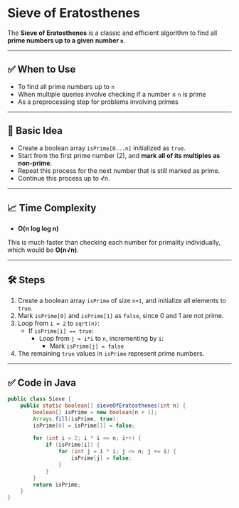 # Sieve of Eratosthenes

The **Sieve of Eratosthenes** is a classic and efficient algorithm to find all **prime numbers up to a given number `n`**.

---

## ✅ When to Use

- To find all prime numbers up to `n`
- When multiple queries involve checking if a number ≤ `n` is prime
- As a preprocessing step for problems involving primes

---

## 🧠 Basic Idea

- Create a boolean array `isPrime[0...n]` initialized as `true`.
- Start from the first prime number (2), and **mark all of its multiples as non-prime**.
- Repeat this process for the next number that is still marked as prime.
- Continue this process up to √n.

---

## 📈 Time Complexity

- **O(n log log n)**

This is much faster than checking each number for primality individually, which would be **O(n√n)**.

---

## 🛠️ Steps

1. Create a boolean array `isPrime` of size `n+1`, and initialize all elements to `true`.
2. Mark `isPrime[0]` and `isPrime[1]` as `false`, since 0 and 1 are not prime.
3. Loop from `i = 2` to `sqrt(n)`:
    - If `isPrime[i] == true`:
        - Loop from `j = i*i` to `n`, incrementing by `i`:
            - Mark `isPrime[j] = false`
4. The remaining `true` values in `isPrime` represent prime numbers.

---

## ✅ Code in Java

```java
public class Sieve {
    public static boolean[] sieveOfEratosthenes(int n) {
        boolean[] isPrime = new boolean[n + 1];
        Arrays.fill(isPrime, true);
        isPrime[0] = isPrime[1] = false;

        for (int i = 2; i * i <= n; i++) {
            if (isPrime[i]) {
                for (int j = i * i; j <= n; j += i) {
                    isPrime[j] = false;
                }
            }
        }
        return isPrime;
    }
}
